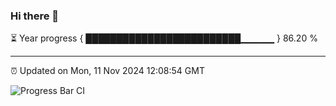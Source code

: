 ### Hi there 👋

⏳ Year progress { █████████████████████████▁▁▁▁▁ } 86.20 %

---

⏰ Updated on Mon, 11 Nov 2024 12:08:54 GMT

![Progress Bar CI](https://github.com/liununu/liununu/workflows/Progress%20Bar%20CI/badge.svg)
